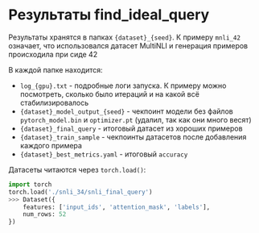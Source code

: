 # Результаты find_ideal_query

Результаты хранятся в папках `{dataset}_{seed}`. К примеру `mnli_42` означает, что использовался датасет MultiNLI и генерация примеров происходила при сиде 42

В каждой папке находится:
* `log_{gpu}.txt` - подробные логи запуска. К примеру можно посмотреть, сколько было итераций и на какой всё стабилизировалось
* `{dataset}_model_output_{seed}` - чекпоинт модели без файлов `pytorch_model.bin` и `optimizer.pt` (удалил, так как они много весят)
* `{dataset}_final_query` - итоговый датасет из хороших примеров
* `{dataset}_train_sample` - чекпоинты датасетов после добавления каждого примера
* `{dataset}_best_metrics.yaml` - итоговый `accuracy`

Датасеты читаются через `torch.load()`:
```python
import torch
torch.load('./snli_34/snli_final_query')
>>> Dataset({
    features: ['input_ids', 'attention_mask', 'labels'],
    num_rows: 52
})
```

